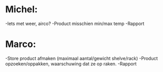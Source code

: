 Michel:
=======
-Iets met weer, airco?
-Product misschien min/max temp
-Rapport



Marco:
======
-Store product afmaken (maximaal aantal/gewicht shelve/rack)
-Product opzoeken/oppakken, waarschuwing dat ze op raken.
-Rapport

